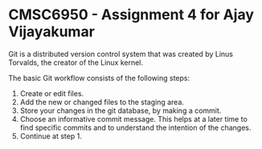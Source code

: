 # CMSC6950 - Assignment 4 for Ajay Vijayakumar

Git is a distributed version control system that was created by
Linus Torvalds, the creator of the Linux kernel.

The basic Git workflow consists of the following steps:
1. Create or edit files.
2. Add the new or changed files to the staging area.
3. Store your changes in the git database, by making a commit.
4. Choose an informative commit message. This helps at a later time to find
specific commits and to understand the intention of the changes.
5. Continue at step 1.
